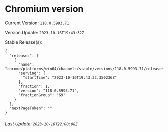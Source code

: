 # Chromium version

Current Version: `118.0.5993.71`

Version Update: `2023-10-16T19:43:32Z`

Stable Release(s):
```
{
  "releases": [
    {
      "name": "chrome/platforms/win64/channels/stable/versions/118.0.5993.71/releases/1697485412",
      "serving": {
        "startTime": "2023-10-16T19:43:32.350236Z"
      },
      "fraction": 1,
      "version": "118.0.5993.71",
      "fractionGroup": "69"
    }
  ],
  "nextPageToken": ""
}
```

###### Last Update: `2023-10-16T22:00:08Z`
        